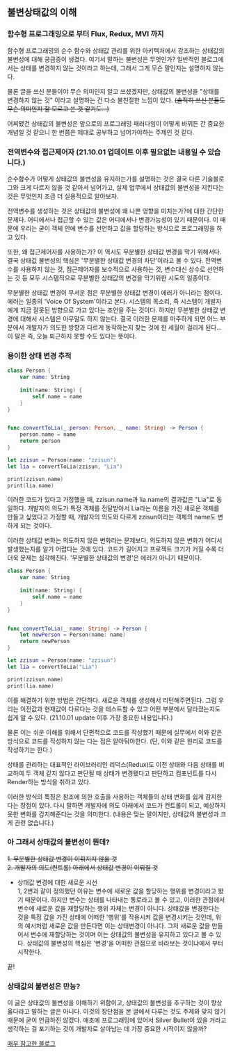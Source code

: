 ## 불변상태값의 이해

### 함수형 프로그래밍으로 부터 Flux, Redux, MVI 까지

함수형 프로그래밍의 순수 함수와 상태값 관리를 위한 아키텍처에서 강조하는 상태값의 불변성에 대해 궁금증이 생겼다. 여기서 말하는 불변성은 무엇인가? 일반적인 블로그에서는 상태를 변경하지 않는 것이라고 하는데, 그래서 그게 무슨 말인지는 설명하지 않는다.

물론 글을 쓰신 분들이야 무슨 의미인지 알고 쓰셨겠지만, 상태값의 불변성을 "상태를 변경하지 않는 것" 이라고 설명하는 건 다소 불친절한 느낌이 있다. <s>(솔직히 쓰신 분들도 무슨 의미인지 잘 모르고 쓴 것 같기도...)</s>

어찌됐건 상태값의 불변성은 앞으로의 프로그래밍 패러다임이 어떻게 바뀌든 간 중요한 개념일 것 같으니 한 번쯤은 제대로 공부하고 넘어가야하는 주제인 것 같다.

### 전역변수와 접근제어자 (21.10.01 업데이트 이후 필요없는 내용일 수 있습니다.)

순수함수가 어떻게 상태값의 불변성을 유지하는가를 설명하는 것은 결국 다른 기술블로그와 크게 다르지 않을 것 같아서 넘어가고, 실제 업무에서 상태값의 불변성을 지킨다는 것은 무엇인지 조금 더 실용적으로 알아보자.

전역변수를 생성하는 것은 상태값의 불변성에 왜 나쁜 영향을 미치는가?에 대한 간단한 문제다. 어디에서나 접근할 수 있는 값은 어디에서나 변경가능성이 있기 때문이다. 이 때문에 우리는 굳이 객체 안에 변수를 선언하고 값을 할당하는 방식으로 프로그래밍을 하고 있다.

또한, 왜 접근제어자를 사용하는가? 이 역시도 무분별한 상태값 변경을 막기 위해서다. 결국 상태값 불변성의 핵심은 '무분별한 상태값 변경의 차단'이라고 볼 수 있다. 전역변수를 사용하지 않는 것, 접근제어자를 보수적으로 사용하는 것, 변수대신 상수로 선언하는 것 등 모두 시스템적으로 무분별한 상태값의 변경을 막기위한 시도의 일종이다.

무분별한 상태값 변경이 무서운 점은 무분별한 상태값 변경이 에러가 아니라는 점이다. 에러는 일종의 'Voice Of System'이라고 본다. 시스템의 목소리, 즉 시스템이 개발자에게 지금 잘못된 방향으로 가고 있다는 조언을 주는 것이다. 하지만 무분별한 상태값 변경에 대해서 시스템은 아무말도 하지 않는다. 결국 이러한 문제를 마주하게 되면 어느 부분에서 개발자가 의도한 방향과 다르게 동작하는지 찾는 것에 한 세월이 걸리게 된다... 이 말은 즉, 오늘 퇴근하지 못할 수도 있다는 뜻이다.

### 용이한 상태 변경 추적

```swift
class Person {
    var name: String
    
    init(name: String) {
        self.name = name
    }
}


func convertToLia(_ person: Person, _ name: String) -> Person {
    person.name = name
    return person
}

let zzisun = Person(name: "zzisun")
let lia = convertToLia(zzisun, "Lia")

print(zzisun.name)
print(lia.name)
```
이러한 코드가 있다고 가정했을 때, zzisun.name과 lia.name의 결과값은 "Lia"로 동일하다. 개발자의 의도가 특정 객체를 전달받아서 Lia라는 이름을 가진 새로운 객체를 만들고 싶었다고 가정할 때, 개발자의 의도와 다르게 zzisun이라는 객체의 name도 변하게 되는 것이다.

이러한 상태값 변화는 의도하지 않은 변화라는 문제보다, 의도하지 않은 변화가 어디서 발생했는지를 알기 어렵다는 것에 있다. 코드가 길어지고 프로젝트 크기가 커질 수록 더더욱 문제는 심각해진다. '무분별한 상태값의 변경'은 에러가 아니기 때문이다.

```swift
class Person {
    var name: String
    
    init(name: String) {
        self.name = name
    }
}


func convertToLia(_ name: String) -> Person {
    let newPerson = Person(name: name)
    return newPerson
}

let zzisun = Person(name: "zzisun")
let lia = convertToLia("Lia")

print(zzisun.name)
print(lia.name)
```
이를 해결하기 위한 방법은 간단하다. 새로운 객체를 생성해서 리턴해주면된다. 그럼 우리는 이전값과 현재값이 다르다는 것을 테스트할 수 있고 어떤 부분에서 달라졌는지도 쉽게 알 수 있다. (21.10.01 update 이후 가장 중요한 내용입니다.)

물론 이는 쉬운 이해를 위해서 단편적으로 코드를 작성했기 때문에 실무에서 이와 같은 방식으로 코드를 작성하지 않는 다는 점은 알아둬야한다. (단, 이와 같은 원리로 코드를 작성하기는 한다.)

상태를 관리하는 대표적인 라이브러리인 리덕스(Redux)도 이전 상태와 다음 상태를 비교하여 두 객체 같지 않다고 판단될 때 상태가 변경됐다고 판단하고 컴포넌트를 다시 Render하는 방식을 취하고 있다. 

이러한 방식의 특징은 참조에 의한 호출을 사용하는 객체들의 상태 변화를 쉽게 감지한다는 장점이 있다. 다시 말하면 개발자에 의도 아래에서 코드가 컨트롤이 되고, 예상하지 못한 변화를 감지해준다는 것을 의미한다. (내용은 맞는 말이지만, 상태값의 불변성과 크게 관련 없습니다.)

### 아 그래서 상태값의 불변성이 뭔데?
<s>1. 무분별한 상태값 변경이 이뤄지지 않을 것</br></s>
<s>2. 개발자의 의도(컨트롤) 아래에서 상태값 변경이 이뤄질 것</br></s>

- 상태값 변경에 대한 새로운 시선</br>
1, 2번과 같이 정의했던 이유는 변수에 새로운 값을 할당하는 행위를 변경이라고 봤기 때문이다.
하지만 변수는 상태를 나타내는 통로라고 볼 수 있고, 이러한 관점에서 변수에 새로운 값을 재할당하는 행위 자체는 변경이 아니다.
상태값을 변경한다는 것을 특정 값을 가진 상태에 어떠한 '행위'를 작용시켜 값을 변경시키는 것인데, 위의 예시처럼 새로운 값을 만든다면 이는 상태변경이 아니다.
그저 새로운 값을 만들어서 변수에 재할당하는 것이며 이는 상태값의 불변성을 유지하고 있다고 볼 수 있다. 상태값의 불변성의 핵심은 '변경'을 어떠한 관점으로 바라보는 것이냐에서 부터 시작한다.

끝!

### 상태값의 불변성은 만능?

이 글은 상태값의 불변성을 이해하기 위함이고, 상태값의 불변성을 추구하는 것이 항상 옳다라고 말하는 글은 아니다. 이것의 장단점을 본 글에서 다루는 것도 주제와 맞지 않기 때문에 굳이 언급하진 않겠다. 애초에 프로그래밍에 있어서 Silver Bullet이 있을 거라고 생각하는 걸 포기하는 것이 개발자로 살아남는 데 가장 중요한 시작이지 않을까?


[매우 참고한 블로그](https://evan-moon.github.io/2020/01/05/what-is-immutable/)
